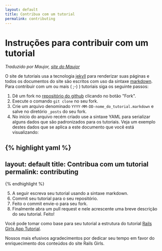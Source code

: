 ```yaml
---
layout: default
title: Contribua com um tutorial
permalink: contributing
---
```


# Instruções para contribuir com um tutorial

*Traduzido por Maujor, [site do Maujor](http://www.maujor.com)*

O site de tutoriais usa a tecnologia [jekyll](https://github.com/mojombo/jekyll) para renderizar suas páginas e todos os documentos do site são escritos com uso da sintaxe [markdown](http://daringfireball.net/projects/markdown/). Para contribuir com um ou mais  ( ;-) ) tutoriais siga os seguinte passos:

1. Dê um fork no [repositório do github](https://github.com/railsgirlsmaceio/railsgirlsguides) clicando no botão "Fork".
2. Execute o comando `git clone` no seu fork.
3. Crie um arquivo denominado `YYYY-MM-DD-nome_do_tutorial.markdown` e salve no diretório `_posts` do seu fork.
4. No início do arquivo recém criado  use a sintaxe YAML para serializar alguns dados que são padronizados para os tutoriais. Veja um exemplo destes dados que se aplica a este documento que você está visualizando:

{% highlight yaml %}
  ---
  layout: default
  title: Contribua com um tutorial
  permalink: contributing
  ---
{% endhighlight %}

5. A seguir escreva seu tutorial usando a sintaxe markdown.
6. Commit seu tutorial para o seu repositório.
7. Feito o commit envie-o para seu fork.
8. Finalmente abra um pull request e nele acrescente uma breve descrição do seu tutorial. Feito!

Você pode tomar como base para seu tutorial a estrutura do tutorial [Rails Girls App Tutorial](https://github.com/railsgirlsmaceio/railsgirlsguides/blob/gh-pages/_posts/2012-04-18-app.markdown).

Nossos mais efusivos agradecimentos por dedicar seu tempo em favor do enriquecimento dos conteúdos do site Rails Girls.
